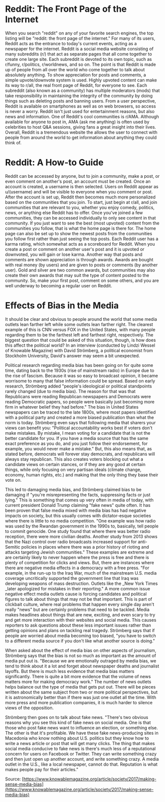 # Reddit: The Front Page of the Internet

When you search &quot;reddit&quot; on any of your favorite search engines, the top listing will be &quot;reddit: the front page of the internet.&quot;  For many of its users, Reddit acts as the entrance to today's current events, acting as a newspaper for the internet.  Reddit is a social media website consisting of many subreddits (r/) that act as separate pages that all come together to create one large site.  Each subreddit is devoted to its own topic, such as r/funny, r/politics, r/worldnews, and so on.  The point is that Reddit is made up of people from all over the world who come together to talk about absolutely anything.   To show appreciation for posts and comments, a simple upvote/downvote system is used.  Highly upvoted content can make its way to r/all, the real front page of Reddit, for everyone to see.   Each subreddit (also known as a community) has multiple moderators (mods) that take responsibility in maintaining the integrity of the community by doing things such as deleting posts and banning users.   From a user perspective, Reddit is available on smartphones as well as on web browsers, so access is never a worry.  Reddit isn't just used for entertainment reasons, but also news and information.  One of Reddit's cool communities is r/AMA.  Although available for anyone to post in, AMA (ask me anything) is often used by celebrities to host Q&amp;A sessions, giving fans a great insight into their lives.  Overall, Reddit is a tremendous website the allows the user to connect with people from around the world to get information about anything they could think of.

# Reddit: A How-to Guide

Reddit can be accessed by anyone, but to join a community, make a post, or even comment on another's post, an account must be created.  Once an account is created, a username is then selected.  Users on Reddit appear as u/(username) and will be visible to everyone when you comment or post.  After the account is set up, Reddit then becomes much more personalized based on the communities that you join.  To start, just begin at r/all, and join communities that are relevant to you, whether you enjoy comedy, politics, news, or anything else Reddit has to offer.  Once you've joined a few communities, they can be accessed individually to only see content in that community.  If you just want to see the best (most upvoted) content from the communities you follow, that is what the home page is there for.  The home page can also be set up to show the newest posts from the communities you follow first rather than just seeing the top posts.  Each Reddit user has a karma rating, which somewhat acts as a scoreboard for Reddit.  When you create a post or comment on another user's post and it is upvoted or downvoted, you will gain or lose karma.  Another way that posts and comments are shown appreciation is through awards.  Awards are bought with real money (by users) and are given to posts or comments (by another user).  Gold and silver are two common awards, but communities may also create their own awards that may suit the type of content posted to the community.  So, make your first post, comment on some others, and you are well underway to becoming a regular user on Reddit.

# Effects of Bias in the Media

It should be clear and obvious to people around the world that some media outlets lean farther left while some outlets lean farther right.  The clearest example of this is CNN versus FOX in the United States, with many people regarding them to be the farthest left and farthest right, respectively.  The biggest question that could be asked of this situation, though, is how does this affect the political world?  In an interview (conducted by Lindzi Wessel of Knowable Magazine) with David Strömberg, a political economist from Stockholm University, David's answer may seem a bit unexpected.

Political research regarding media bias has been going on for quite some time, dating back to the 1930s (rise of mainstream radio) in Europe due to the rise of fascism.  Because it was so easy to broadcast opinion, it became worrisome to many that false information could be spread.  Based on early research, Strömberg added &quot;people's ideological or political standpoints rarely changed (due to media bias).  The reason for that was that Republicans were reading Republican newspapers and Democrats were reading Democratic papers, so people were basically just becoming more firm in whatever belief they had before.&quot;  The bias in United States newspapers can be traced to the late 1800s, where most papers identified with a political party and created a more biased publication than what the norm is today.  Strömberg even says that following media that sharers your views can benefit you: &quot;Political accountability works best if voters don't make mistakes. By mistake, I mean voting for a candidate that is not the better candidate for you. If you have a media source that has the same exact preference as you do, and you just follow their endorsement, for example, you would never make a mistake.&quot;  But, this also means that, as stated before, democrats will forever stay democrats, and republicans will always stay republican.  This also creates voters blocking out what a candidate views on certain stances, or if they are any good at certain things, while only focusing on very partisan ideals (climate change, economy, human rights, etc.) and making that the only thing they base their vote on.

This led to damaging media bias, and Strömberg claimed bias to be damaging if &quot;you're misrepresenting the facts, suppressing facts or just lying.&quot;  This is something that comes up very often in media of today, with current president Donald Trump claiming &quot;fake news&quot; quite often.  It has been proven that false media mixed with media bias has had negative impacts on society, but this usually comes with dictator-esque societies where there is little to no media competition.  &quot;One example was how radio was used by the Rwandan government in the 1990s to, basically, tell people to commit genocide. One study found that where there was better radio reception, there were more civilian deaths. Another study from 2013 shows that the Nazi control over radio broadcasts increased support for anti-Semitic policies in places where there was a prior history of rioting and attacks targeting Jewish communities.&quot;  These examples are extreme and are certainly likely to never happen where the press is free and there is plenty of competition for clicks and views.  But, there are instances where there are negative media effects in a democracy with a free press.  &quot;For example, in the run-up to the Iraq War, much of the mainstream U.S. media coverage uncritically supported the government line that Iraq was developing weapons of mass destruction. Outlets like the _New York Times _later apologized for mistakes in their reporting.&quot;  A more common issue negative effect media outlets cause is forcing candidates and political figures to talk about things that may not be that important.  This is part of clickbait culture, where real problems that happen every single day aren't really &quot;news&quot; but are certainly problems that need to be tackled.  Media makes headlines about things that are new, exciting, and even scary to try and get more interaction with their websites and social media.  This causes reporters to ask questions about these less important issues rather than getting opinions and plans on tackling real tragedy.  Strömberg says that if people are worried about media becoming too biased, &quot;you have to switch to a different media source if you don't like what another source is doing.&quot;

When asked about the effect of media bias on other aspects of journalism, Strömberg says that the bias is not so much as important as the amount of media put out is.  &quot;Because we are emotionally outraged by media bias, we tend to think about it a lot and forget about newspaper deaths and journalist layoffs. But there is much less evidence that media bias matters significantly. There is quite a bit more evidence that the volume of news matters more for making democracy work.&quot;  The number of news outlets helps balance out the type of media that gets put out.  There will be pieces written about the same subject from two or more political perspectives, but it is astronomically better than if there was just one outlet all the time.  With more press and more publication companies, it is much harder to silence views of the opposition.

Strömberg then goes on to talk about fake news.  &quot;There's two obvious reasons why you see this kind of fake news on social media. One is that those who post fake news want to influence an election, or something else. The other is that it's profitable. We have these fake news-producing sites in Macedonia who know nothing about U.S. politics but they know how to write a news article or post that will get many clicks. The thing that makes social media conducive to fake news is there's much less of a reputational concern for users on Facebook or Twitter. They can write something crazy and then just open up another account, and write something crazy. A media outlet in the U.S., like a local newspaper, cannot do that. Reputation is what makes people pay for their articles.&quot;

Source: [https://www.knowablemagazine.org/article/society/2017/making-sense-media-bias](https://www.knowablemagazine.org/article/society/2017/making-sense-media-bias)